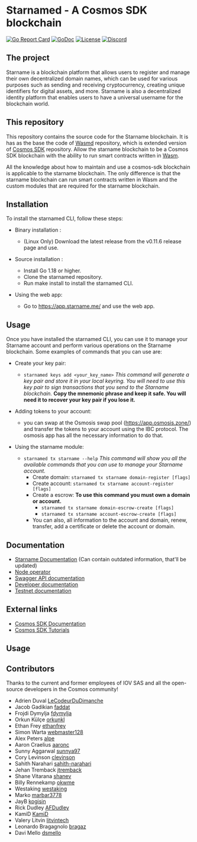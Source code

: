 # Starnamed - A Cosmos SDK blockchain

[![Go Report Card](https://goreportcard.com/badge/github.com/iov-one/starnamed)](https://goreportcard.com/report/github.com/iov-one/starnamed)
[![GoDoc](https://godoc.org/github.com/iov-one/starnamed?status.svg)](https://pkg.go.dev/github.com/iov-one/starnamed)
[![License](https://img.shields.io/badge/License-Apache%202.0-blue.svg)](https://github.com/iov-one/starnamed/blob/main/LICENSE)
[![Discord](https://img.shields.io/discord/906536286653923408?label=discord&logo=discord)](https://discord.com/invite/interchain)
## The project

Starname is a blockchain platform that allows users to register and manage their own decentralized domain names, which can be used for various purposes such as sending and receiving cryptocurrency, creating unique identifiers for digital assets, and more. Starname is also a decentralized identity platform that enables users to have a universal username for the blockchain world.

## This repository

This repository contains the source code for the Starname blockchain. It is has as the base the code of [Wasmd](https://github.com/CosmWasm/wasmd) repository, which is extended version of [Cosmos SDK](https://github.com/cosmos/cosmos-sdk) repository. Allow the starname blockchain to be a Cosmos SDK blockchain with the ability to run smart contracts written in [Wasm](https://webassembly.org/). 

All the knowledge about how to maintain and use a cosmos-sdk blockchain is applicable to the starname blockchain. The only difference is that the starname blockchain can run smart contracts written in Wasm and the custom modules that are required for the starname blockchain.

## Installation
To install the starnamed CLI, follow these steps:

- Binary installation :
  - (Linux Only) Download the latest release from the v0.11.6 release page and use.

- Source installation :
  - Install Go 1.18 or higher.
  - Clone the starnamed repository.
  - Run make install to install the starnamed CLI.

- Using the web app:
  - Go to https://app.starname.me/ and use the web app.



## Usage

Once you have installed the starnamed CLI, you can use it to manage your Starname account and perform various operations on the Starname blockchain. Some examples of commands that you can use are:

- Create your key pair:
  - `starnamed keys add <your_key_name>` *This command will generate a key pair and store it in your local keyring. You will need to use this key pair to sign transactions that you send to the Starname blockchain.* **Copy the mnemonic phrase and keep it safe. You will need it to recover your key pair if you lose it.**

- Adding tokens to your account:
  - you can swap at the Osmosis swap pool (https://app.osmosis.zone/) and transfer the tokens to your account using the IBC protocol. The osmosis app has all the necessary information to do that.

- Using the starname module:
  - `starnamed tx starname --help` *This command will show you all the available commands that you can use to manage your Starname account.*
    - Create domain: `starnamed tx starname domain-register [flags]`
    - Create account: `starnamed tx starname account-register [flags]`
    - Create a escrow: **To use this command you must own a domain or account.** 
      - `starnamed tx starname domain-escrow-create [flags]`
      - `starnamed tx starname account-escrow-create [flags]`
    - You can also, all information to the account and domain, renew, transfer, add a certificate or delete the account or domain.


## Documentation

- [Starname Documentation](https://docs.starname.me/) (Can contain outdated information, that'll be updated)
- [Node operator](./docs/node-operator.md)
- [Swagger API documentation]( https://iov-one.github.io/starnamed/)
- [Developer documentation](./docs/developer.md)
- [Testnet documentation](./docs/testnet.md) 

## External links
- [Cosmos SDK Documentation](https://docs.cosmos.network/)
- [Cosmos SDK Tutorials](https://tutorials.cosmos.network/)

## Usage


## Contributors

Thanks to the current and former employees of IOV SAS and all the open-source developers in the Cosmos community!

* Adrien Duval [LeCodeurDuDimanche](https://github.com/LeCodeurDuDimanche)
* Jacob Gadikian [faddat](https://github.com/faddat)
* Frojdi Dymylja [fdymylja](https://github.com/fdymylja)
* Orkun Külçe [orkunkl](https://github.com/orkunkl)
* Ethan Frey [ethanfrey](https://github.com/ethanfrey)
* Simon Warta [webmaster128](https://github.com/webmaster128)
* Alex Peters [alpe](https://github.com/alpe)
* Aaron Craelius [aaronc](https://github.com/aaronc)
* Sunny Aggarwal [sunnya97](https://github.com/sunnya97)
* Cory Levinson [clevinson](https://github.com/clevinson)
* Sahith Narahari [sahith-narahari](https://github.com/sahith-narahari)
* Jehan Tremback [jtremback](https://github.com/jtremback)
* Shane Vitarana [shanev](https://github.com/shanev)
* Billy Rennekamp [okwme](https://github.com/okwme)
* Westaking [westaking](https://github.com/westaking)
* Marko [marbar3778](https://github.com/marbar3778)
* JayB [kogisin](https://github.com/kogisin)
* Rick Dudley [AFDudley](https://github.com/AFDudley)
* KamiD [KamiD](https://github.com/KamiD)
* Valery Litvin [litvintech](https://github.com/litvintech)
* Leonardo Bragagnolo [bragaz](https://github.com/bragaz)
* Davi Mello  [dsmello](https://github.com/dsmello)
